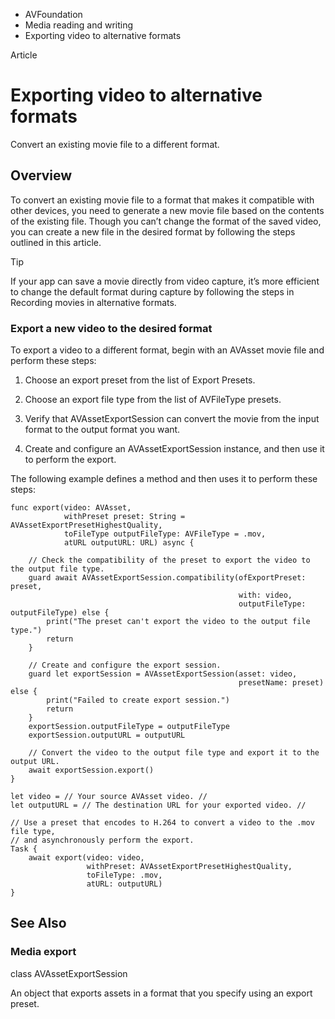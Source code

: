 

- AVFoundation
- Media reading and writing
-  Exporting video to alternative formats 

Article

# Exporting video to alternative formats

Convert an existing movie file to a different format.

## Overview

To convert an existing movie file to a format that makes it compatible with other devices, you need to generate a new movie file based on the contents of the existing file. Though you can’t change the format of the saved video, you can create a new file in the desired format by following the steps outlined in this article.

Tip

If your app can save a movie directly from video capture, it’s more efficient to change the default format during capture by following the steps in Recording movies in alternative formats.

### Export a new video to the desired format

To export a video to a different format, begin with an AVAsset movie file and perform these steps:

1.  Choose an export preset from the list of Export Presets.

2.  Choose an export file type from the list of AVFileType presets.

3.  Verify that AVAssetExportSession can convert the movie from the input format to the output format you want.

4.  Create and configure an AVAssetExportSession instance, and then use it to perform the export.

The following example defines a method and then uses it to perform these steps:

```
func export(video: AVAsset,
            withPreset preset: String = AVAssetExportPresetHighestQuality,
            toFileType outputFileType: AVFileType = .mov,
            atURL outputURL: URL) async {

    // Check the compatibility of the preset to export the video to the output file type.
    guard await AVAssetExportSession.compatibility(ofExportPreset: preset,
                                                   with: video,
                                                   outputFileType: outputFileType) else {
        print("The preset can't export the video to the output file type.")
        return
    }

    // Create and configure the export session.
    guard let exportSession = AVAssetExportSession(asset: video,
                                                   presetName: preset) else {
        print("Failed to create export session.")
        return
    }
    exportSession.outputFileType = outputFileType
    exportSession.outputURL = outputURL

    // Convert the video to the output file type and export it to the output URL.
    await exportSession.export()
}

let video = // Your source AVAsset video. //
let outputURL = // The destination URL for your exported video. //

// Use a preset that encodes to H.264 to convert a video to the .mov file type,
// and asynchronously perform the export.
Task {
    await export(video: video,
                 withPreset: AVAssetExportPresetHighestQuality,
                 toFileType: .mov,
                 atURL: outputURL)
}
```

## See Also

### Media export

class AVAssetExportSession

An object that exports assets in a format that you specify using an export preset.

